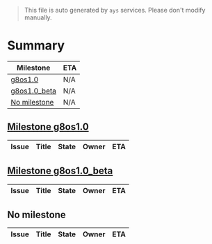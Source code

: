 > This file is auto generated by `ays` services. Please don't modify manually.

# Summary
|Milestone|ETA|
|---------|---|
|[g8os1.0](#milestone-g8os10)|N/A|
|[g8os1.0_beta](#milestone-g8os10_beta)|N/A|
|[No milestone](#no-milestone)|N/A|

## [Milestone g8os1.0](milestones/2:g8os1.0.md)


|Issue|Title|State|Owner|ETA|
|-----|-----|-----|-----|---|

## [Milestone g8os1.0_beta](milestones/1:g8os1.0_beta.md)


|Issue|Title|State|Owner|ETA|
|-----|-----|-----|-----|---|




## No milestone
|Issue|Title|State|Owner|ETA|
|-----|-----|-----|-----|---|

